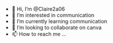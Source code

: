 - 👋 Hi, I’m @Claire2a06
- 👀 I’m interested in communication
- 🌱 I’m currently learning communication
- 💞️ I’m looking to collaborate on canva
- 📫 How to reach me ...

<!---
Claire2a06/Claire2a06 is a ✨ special ✨ repository because its `README.md` (this file) appears on your GitHub profile.
You can click the Preview link to take a look at your changes.
--->
